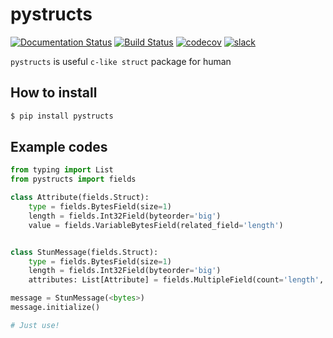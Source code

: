 # pystructs

[![Documentation Status](https://readthedocs.org/projects/pystructs/badge/?version=0.2.1)](https://pystructs.readthedocs.io/en/latest/?badge=0.2.1)
[![Build Status](https://travis-ci.com/moreal/pystructs.svg?branch=master)](https://travis-ci.com/moreal/pystructs)
[![codecov](https://codecov.io/gh/moreal/pystructs/branch/master/graph/badge.svg)](https://codecov.io/gh/moreal/pystructs)
[![slack](https://img.shields.io/badge/slack-pystructs-yellow.svg?logo=slack)](https://pystructs-slack-application.herokuapp.com/)

`pystructs` is useful `c-like struct` package for human

## How to install

```bash
$ pip install pystructs
```

## Example codes

```python
from typing import List
from pystructs import fields

class Attribute(fields.Struct):
    type = fields.BytesField(size=1)
    length = fields.Int32Field(byteorder='big')
    value = fields.VariableBytesField(related_field='length')


class StunMessage(fields.Struct):
    type = fields.BytesField(size=1)
    length = fields.Int32Field(byteorder='big')
    attributes: List[Attribute] = fields.MultipleField(count='length', field=Attribute())

message = StunMessage(<bytes>)
message.initialize()

# Just use!
```